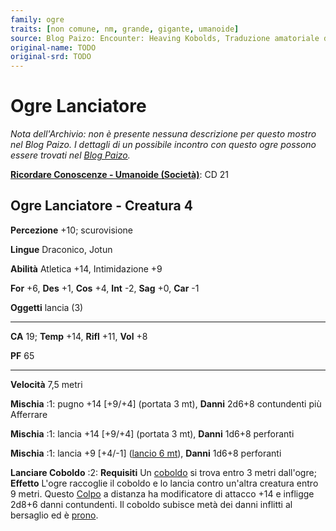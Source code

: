 ```yaml
---
family: ogre
traits: [non comune, nm, grande, gigante, umanoide]
source: Blog Paizo: Encounter: Heaving Kobolds, Traduzione amatoriale dell'Archivio approvata da Giochi Uniti
original-name: TODO
original-srd: TODO
---
```


# Ogre Lanciatore

_Nota dell'Archivio: non è presente nessuna descrizione per questo mostro nel
Blog Paizo. I dettagli di un possibile incontro con questo ogre possono essere
trovati nel [Blog Paizo](https://paizo.com/community/blog/v5748dyo6shjd)._

**[Ricordare Conoscenze - Umanoide (Società)](/azioni/abilita/ricordare-conoscenze)**:
CD 21

## Ogre Lanciatore - Creatura 4

**Percezione** +10; scurovisione

**Lingue** Draconico, Jotun

**Abilità** Atletica +14, Intimidazione +9

**For** +6, **Des** +1, **Cos** +4, **Int** -2, **Sag** +0, **Car** -1

**Oggetti** lancia (3)

---

**CA** 19; **Temp** +14, **Rifl** +11, **Vol** +8

**PF** 65

---

**Velocità** 7,5 metri

**Mischia** :1: pugno +14 \[+9/+4] (portata 3 mt), **Danni** 2d6+8 contundenti
più Afferrare

**Mischia** :1: lancia +14 \[+9/+4] (portata 3 mt), **Danni** 1d6+8 perforanti

**Mischia** :1: lancia +9 \[+4/-1] ([lancio 6 mt](/tratti/lancio)), **Danni**
1d6+8 perforanti

**Lanciare Coboldo** :2: **Requisiti** Un [coboldo](/tratti/coboldo) si trova
entro 3 metri dall'ogre; **Effetto** L'ogre raccoglie il coboldo e lo lancia
contro un'altra creatura entro 9 metri. Questo [Colpo](/azioni/) a distanza ha
modificatore di attacco +14 e infligge 2d8+6 danni contundenti. Il coboldo
subisce metà dei danni inflitti al bersaglio ed è [prono](/condizioni/prono).

